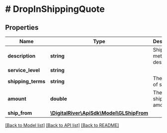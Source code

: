 # # DropInShippingQuote

## Properties

Name | Type | Description | Notes
------------ | ------------- | ------------- | -------------
**description** | **string** | Shipping method description | [optional] 
**service_level** | **string** |  | [optional] 
**shipping_terms** | **string** | The terms of shipping. | [optional] 
**amount** | **double** | The shipping amount. | [optional] 
**ship_from** | [**\DigitalRiver\ApiSdk\Model\GLShipFrom**](GLShipFrom.md) |  | [optional] 

[[Back to Model list]](../../README.md#documentation-for-models) [[Back to API list]](../../README.md#documentation-for-api-endpoints) [[Back to README]](../../README.md)


